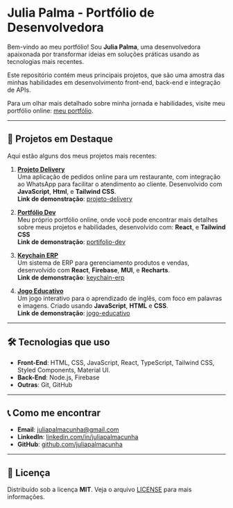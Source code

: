 # Julia Palma - Portfólio de Desenvolvedora

Bem-vindo ao meu portfólio! Sou **Julia Palma**, uma desenvolvedora apaixonada por transformar ideias em soluções práticas usando as tecnologias mais recentes.

Este repositório contém meus principais projetos, que são uma amostra das minhas habilidades em desenvolvimento front-end, back-end e integração de APIs.

Para um olhar mais detalhado sobre minha jornada e habilidades, visite meu portfólio online: [meu portfólio](https://portifolio-dev-green.vercel.app/).

---

## 🚀 Projetos em Destaque

Aqui estão alguns dos meus projetos mais recentes:

1. **[Projeto Delivery](https://github.com/juliapalmacunha/Projeto-delivery)**  
   Uma aplicação de pedidos online para um restaurante, com integração ao WhatsApp para facilitar o atendimento ao cliente. Desenvolvido com **JavaScript**, **Html**, e **Tailwind CSS**.  
   **Link de demonstração**: [projeto-delivery](https://projeto-delivery-pi.vercel.app)

2. **[Portfólio Dev](https://github.com/juliapalmacunha/Portifolio-dev)**  
   Meu próprio portfólio online, onde você pode encontrar mais detalhes sobre meus projetos e habilidades, desenvolvido com: **React**, e **Tailwind CSS**  
   **Link de demonstração**: [portifolio-dev](https://portifolio-dev-green.vercel.app)

3. **[Keychain ERP](https://github.com/juliapalmacunha/Keychain-ERP)**  
   Um sistema de ERP para gerenciamento produtos e vendas, desenvolvido com **React**, **Firebase**, **MUI**, e **Recharts**.  
   **Link de demonstração**: [keychain-erp](https://keychain-erp.vercel.app)

4. **[Jogo Educativo](https://github.com/juliapalmacunha/jogo-educativo)**  
   Um jogo interativo para o aprendizado de inglês, com foco em palavras e imagens. Criado usando **JavaScript**, **HTML** e **CSS**.  
   **Link de demonstração**: [jogo-educativo](https://jogo-educativo-sigma.vercel.app)

---

## 🛠️ Tecnologias que uso

- **Front-End**: HTML, CSS, JavaScript, React, TypeScript, Tailwind CSS, Styled Components, Material UI.
- **Back-End**: Node.js, Firebase
- **Outras**: Git, GitHub

---

## 📞 Como me encontrar

- **Email**: [juliapalmacunha@gmail.com](juliapalmacunha@gmail.com)
- **LinkedIn**: [linkedin.com/in/juliapalmacunha](https://www.linkedin.com/in/julia-palma-cunha/)
- **GitHub**: [github.com/juliapalmacunha](https://github.com/juliapalmacunha)

---

## 📜 Licença

Distribuído sob a licença **MIT**. Veja o arquivo [LICENSE](LICENSE) para mais informações.
